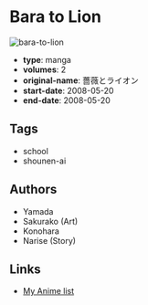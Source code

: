 # Bara to Lion

![bara-to-lion](https://cdn.myanimelist.net/images/manga/3/21060.jpg)

-   **type**: manga
-   **volumes**: 2
-   **original-name**: 薔薇とライオン
-   **start-date**: 2008-05-20
-   **end-date**: 2008-05-20

## Tags

-   school
-   shounen-ai

## Authors

-   Yamada
-   Sakurako (Art)
-   Konohara
-   Narise (Story)

## Links

-   [My Anime list](https://myanimelist.net/manga/14679/Bara_to_Lion)
